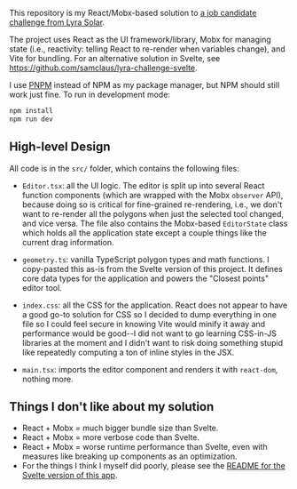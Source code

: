 This repository is my React/Mobx-based solution to [a job candidate challenge from Lyra Solar](https://docs.google.com/document/d/e/2PACX-1vQu8Vf3kWChnXuKylxWAQuFOzlaFr4SFyAkj-X5UvjjkhC_J5p1YOaZH1bisgtSKrFy6MUXNO9mdWh4/pub).

The project uses React as the UI framework/library, Mobx for managing state (i.e., reactivity: telling React to re-render when variables change), and Vite for bundling. For an alternative solution in Svelte, see https://github.com/samclaus/lyra-challenge-svelte.

I use [PNPM](https://pnpm.io/) instead of NPM as my package manager, but NPM should still work just fine. To run in development mode:

```Bash
npm install
npm run dev
```

## High-level Design

All code is in the `src/` folder, which contains the following files:

- `Editor.tsx`: all the UI logic. The editor is split up into several React function components (which are wrapped with the Mobx `observer` API), because doing so is critical for fine-grained re-rendering, i.e., we don't want to re-render all the polygons when just the selected tool changed, and vice versa. The file also contains the Mobx-based `EditorState` class which holds all the application state except a couple things like the current drag information.

- `geometry.ts`: vanilla TypeScript polygon types and math functions. I copy-pasted this as-is from the Svelte version of this project. It defines core data types for the application and powers the "Closest points" editor tool.

- `index.css`: all the CSS for the application. React does not appear to have a good go-to solution for CSS so I decided to dump everything in one file so I could feel secure in knowing Vite would minify it away and performance would be good--I did not want to go learning CSS-in-JS libraries at the moment and I didn't want to risk doing something stupid like repeatedly computing a ton of inline styles in the JSX.

- `main.tsx`: imports the editor component and renders it with `react-dom`, nothing more.

## Things I don't like about my solution

- React + Mobx = much bigger bundle size than Svelte.
- React + Mobx = more verbose code than Svelte.
- React + Mobx = worse runtime performance than Svelte, even with measures like breaking up components as an optimization.
- For the things I think I myself did poorly, please see the [README for the Svelte version of this app](https://github.com/samclaus/lyra-challenge-svelte#things-i-dont-like-about-my-solution).
